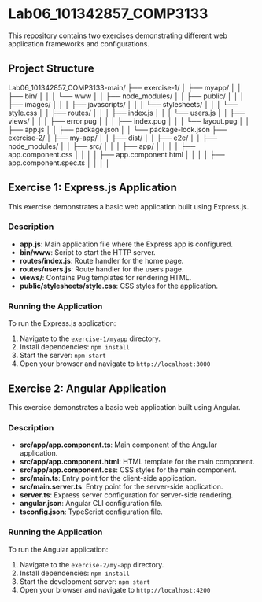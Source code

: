 # Lab06_101342857_COMP3133

This repository contains two exercises demonstrating different web application frameworks and configurations.
## Project Structure
Lab06_101342857_COMP3133-main/
├── exercise-1/
│   ├── myapp/
│   │   ├── bin/
│   │   │   └── www
│   │   ├── node_modules/
│   │   ├── public/
│   │   │   ├── images/
│   │   │   ├── javascripts/
│   │   │   └── stylesheets/
│   │   │       └── style.css
│   │   ├── routes/
│   │   │   ├── index.js
│   │   │   └── users.js
│   │   ├── views/
│   │   │   ├── error.pug
│   │   │   ├── index.pug
│   │   │   └── layout.pug
│   │   ├── app.js
│   │   ├── package.json
│   │   └── package-lock.json
├── exercise-2/
│   ├── my-app/
│   │   ├── dist/
│   │   ├── e2e/
│   │   ├── node_modules/
│   │   ├── src/
│   │   │   ├── app/
│   │   │   │   ├── app.component.css
│   │   │   │   ├── app.component.html
│   │   │   │   ├── app.component.spec.ts
│   │   │   │
## Exercise 1: Express.js Application

This exercise demonstrates a basic web application built using Express.js.


### Description

- **app.js**: Main application file where the Express app is configured.
- **bin/www**: Script to start the HTTP server.
- **routes/index.js**: Route handler for the home page.
- **routes/users.js**: Route handler for the users page.
- **views/**: Contains Pug templates for rendering HTML.
- **public/stylesheets/style.css**: CSS styles for the application.

### Running the Application

To run the Express.js application:

1. Navigate to the `exercise-1/myapp` directory.
2. Install dependencies: `npm install`
3. Start the server: `npm start`
4. Open your browser and navigate to `http://localhost:3000`

## Exercise 2: Angular Application

This exercise demonstrates a basic web application built using Angular.

### Description

- **src/app/app.component.ts**: Main component of the Angular application.
- **src/app/app.component.html**: HTML template for the main component.
- **src/app/app.component.css**: CSS styles for the main component.
- **src/main.ts**: Entry point for the client-side application.
- **src/main.server.ts**: Entry point for the server-side application.
- **server.ts**: Express server configuration for server-side rendering.
- **angular.json**: Angular CLI configuration file.
- **tsconfig.json**: TypeScript configuration file.

### Running the Application

To run the Angular application:

1. Navigate to the `exercise-2/my-app` directory.
2. Install dependencies: `npm install`
3. Start the development server: `npm start`
4. Open your browser and navigate to `http://localhost:4200`

